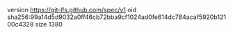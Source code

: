 version https://git-lfs.github.com/spec/v1
oid sha256:99a14d5d9032a0ff46cb72bba9cf1024ad0fe614dc784acaf5920b12100c4328
size 1380
